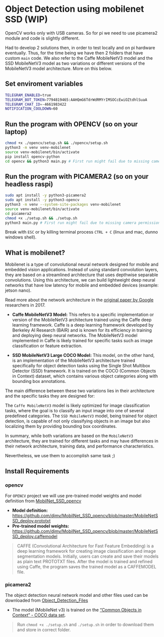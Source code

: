 # Object Detection using mobilenet SSD (WIP)

OpenCV works only with USB cameras. So for pi we need to use picamera2 module and code is slightly different.

Had to develop 2 solutions then, in order to test locally and on pi hardware eventually.
Thus, for the time being we have then 2 folders that have custom `main` code. We also refer to the Caffe MobileNetV3 model and the SSD MobileNetV3 model as two variations or different versions of the MobileNetV3 model architecture. More on this below.

## Set enviroment variables

```bash
TELEGRAM_ENABLED=true
TELEGRAM_BOT_TOKEN=7794819465:AAHQmG6TdrWdRMYrIMSOCcEwiOZtdhlSuaA
TELEGRAM_CHAT_ID=-4661983422
NOTIFICATION_COOLDOWN=60
```

## Run the program with OPENCV (so on your laptop)

```bash
chmod +x ./opencv/setup.sh && ./opencv/setup.sh
python3 -m venv venv-mobilenet
source venv-mobilenet/bin/activate
pip install opencv-python
cd opencv && python3 main.py # First run might fail due to missing camera permission
```

## Run the program with PICAMERA2 (so on your headless raspi)

```bash
sudo apt install -y python3-picamera2
sudo apt install -y python3-opencv
python3 -m venv --system-site-packages venv-mobilenet
source venv-mobilenet/bin/activate
cd picamera2 
chmod +x ./setup.sh && ./setup.sh
python3 main.py # First run might fail due to missing camera permission
```

Break with `ESC` or by killing terminal process `CTRL + C` (linux and mac, dunno windows shell).

## What is mobilenet?

Mobilenet is a type of convolutional neural network designed for mobile and embedded vision applications. Instead of using standard convolution layers, they are based on a streamlined architecture that uses depthwise separable convolutions. Using this architecture, we can build lightweight deep neural networks that have low latency for mobile and embedded devices (example: jetson nano).

Read more about the network architecture in the [original paper by Google](https://arxiv.org/abs/1704.04861v1) researchers in 2017.

- **Caffe MobileNetV3 Model:** This refers to a specific implementation or version of the MobileNetV3 architecture trained using the Caffe deep learning framework. Caffe is a deep learning framework developed by Berkeley AI Research (BAIR) and is known for its efficiency in training and deploying deep neural networks. The MobileNetV3 model implemented in Caffe is likely trained for specific tasks such as image classification or feature extraction.

- **SSD MobileNetV3 Large COCO Model:** This model, on the other hand, is an implementation of the MobileNetV3 architecture trained specifically for object detection tasks using the Single Shot Multibox Detector (SSD) framework. It is trained on the COCO (Common Objects in Context) dataset, which contains various object categories along with bounding box annotations.

The main difference between these two variations lies in their architecture and the specific tasks they are designed for:

The `Caffe MobileNetV3` model is likely optimized for image classification tasks, where the goal is to classify an input image into one of several predefined categories.
The `SSD MobileNetV3` model, being trained for object detection, is capable of not only classifying objects in an image but also localizing them by providing bounding box coordinates.

In summary, while both variations are based on the `MobileNetV3` architecture, they are trained for different tasks and may have differences in their network architecture, training data, and performance characteristics.

Nevertheless, we use them to accomplish same task ;)

## Install Requirements

### opencv

For `OPENCV` project we will use pre-trained model weights and model definition from [MobilNet_SSD_opencv](https://github.com/djmv/MobilNet_SSD_opencv)

- **Model definition:** https://github.com/djmv/MobilNet_SSD_opencv/blob/master/MobileNetSSD_deploy.prototxt
- **Pre-trained model weights:** https://github.com/djmv/MobilNet_SSD_opencv/blob/master/MobileNetSSD_deploy.caffemodel

> CAFFE (Convolutional Architecture for Fast Feature Embedding) is a deep learning framework for creating image classification and image segmentation models. Initially, users can create and save their models as plain text PROTOTXT files. After the model is trained and refined using Caffe, the program saves the trained model as a CAFFEMODEL file.

### picamera2

The object detection neural network model and other files used can be downloaded from [Object_Detection_Files](https://core-electronics.com.au/media/kbase/491/Object_Detection_Files.zip)

- The model (MobileNet v3) is trained on the [“Common Objects in Context” - COCO data set](https://cocodataset.org/#home).

> Run `chmod +x ./setup.sh` and `./setup.sh` in order to download them and store in correct folder.
